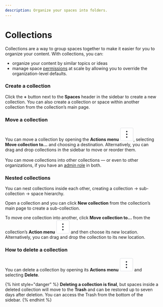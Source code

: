 ```yaml
---
description: Organize your spaces into folders.
---
```


# Collections

Collections are a way to group spaces together to make it easier for you to organize your content. With collections, you can:

* organize your content by similar topics or ideas
* manage space [permissions](../../account-management/member-management/permissions-and-inheritance.md) at scale by allowing you to override the organization-level defaults.

### Create a collection

Click the **+** button next to the **Spaces** header in the sidebar to create a new collection. You can also create a collection or space within another collection from the collection’s main page.

### Move a collection

You can move a collection by opening the **Actions menu** <picture><source srcset="../../.gitbook/assets/actions - dark.svg" media="(prefers-color-scheme: dark)"><img src="../../.gitbook/assets/actions.svg" alt=""></picture>, selecting **Move collection to…** and choosing a destination. Alternatively, you can drag and drop collections in the sidebar to move or reorder them.\
\
You can move collections into other collections — or even to other organizations, if you have an [admin role](../../account-management/member-management/roles.md) in both.

### Nested collections

You can nest collections inside each other, creating a collection -> sub-collection -> space hierarchy.

Open a collection and you can click **New collection** from the collection’s main page to create a sub-collection.

To move one collection into another, click **Move collection to…** from the collection’s **Action menu** <picture><source srcset="../../.gitbook/assets/actions - dark.svg" media="(prefers-color-scheme: dark)"><img src="../../.gitbook/assets/actions.svg" alt=""></picture> and then choose its new location. Alternatively, you can drag and drop the collection to its new location.

### How to delete a collection

You can delete a collection by opening its **Actions menu** <picture><source srcset="../../.gitbook/assets/actions - dark.svg" media="(prefers-color-scheme: dark)"><img src="../../.gitbook/assets/actions.svg" alt=""></picture> and selecting **Delete**.

{% hint style="danger" %}
**Deleting a collection is final**, but spaces inside a deleted collection will move to the **Trash** and can be restored up to seven days after deletion. You can access the Trash from the bottom of the sidebar.
{% endhint %}
